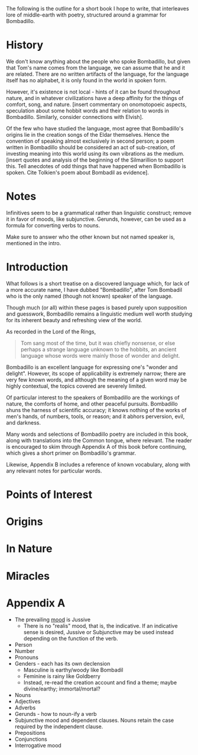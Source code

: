 The following is the outline for a short book I hope to write, that interleaves lore of middle-earth with poetry, structured around a grammar for Bombadillo.

# History

We don't know anything about the people who spoke Bombadillo, but given that Tom's name comes from the language, we can assume that he and it are related. There are no written artifacts of the language, for the language itself has no alphabet, it is only found in the world in spoken form.

However, it's existence is not local - hints of it can be found throughout nature, and in whatever civilizations have a deep affinity for the things of comfort, song, and nature. [insert commentary on onomotopoeic aspects, speculation about some hobbit words and their relation to words in Bombadillo. Similarly, consider connections with Elvish].

Of the few who have studied the language, most agree that Bombadillo's origins lie in the creation songs of the Eldar themselves. Hence the convention of speaking almost exclusively in second person; a poem written in Bombadillo should be considered an act of sub-creation, of investing meaning into this world using its own vibrations as the medium. [insert quotes and analysis of the beginning of the Silmarillion to support this. Tell anecdotes of odd things that have happened when Bombadillo is spoken. Cite Tolkien's poem about Bombadil as evidence].


# Notes

Infinitives seem to be a grammatical rather than linguistic construct; remove it in favor of moods, like subjunctive. Gerunds, however, can be used as a formula for converting verbs to nouns.

Make sure to answer who the other known but not named speaker is, mentioned in the intro.

# Introduction

What follows is a short treatise on a discovered language which, for lack of a more accurate name, I have dubbed "Bombadillo", after Tom Bombadil who is the only named (though not known) speaker of the language.

Though much (or all) within these pages is based purely upon supposition and guesswork, Bombadillo remains a linguistic medium well worth studying for its inherent beauty and refreshing view of the world.

As recorded in the Lord of the Rings,

> Tom sang most of the time, but it was chiefly nonsense, or else perhaps a strange language unknown to the hobbits, an ancient language whose words were mainly those of wonder and delight.

Bombadillo is an excellent language for expressing one's "wonder and delight". However, its scope of applicability is extremely narrow; there are very few known words, and although the meaning of a given word may be highly contextual, the topics covered are severely limited.

Of particular interest to the speakers of Bombadillo are the workings of nature, the comforts of home, and other peaceful pursuits. Bombadillo shuns the harness of scientific accuracy; it knows nothing of the works of men's hands, of numbers, tools, or reason; and it abhors perversion, evil, and darkness.

Many words and selections of Bombadillo poetry are included in this book, along with translations into the Common tongue, where relevant. The reader is encouraged to skim through Appendix A of this book before continuing, which gives a short primer on Bombadillo's grammar.

Likewise, Appendix B includes a reference of known vocabulary, along with any relevant notes for particular words.

# Points of Interest

# Origins

# In Nature

# Miracles

# Appendix A

- The prevailing [mood](https://en.wikipedia.org/wiki/Grammatical_mood) is Jussive
  - There is no "realis" mood, that is, the indicative. If an indicative sense is desired, Jussive or Subjunctive may be used instead depending on the function of the verb.
- Person
- Number
- Pronouns
- Genders - each has its own declension
  - Masculine is earthy/woody like Bombadil
  - Feminine is rainy like Goldberry
  - Instead, re-read the creation account and find a theme; maybe divine/earthy; immortal/mortal?
- Nouns
- Adjectives
- Adverbs
- Gerunds - how to noun-ify a verb
- Subjunctive mood and dependent clauses. Nouns retain the case required by the independent clause.
- Prepositions
- Conjunctions
- Interrogative mood

